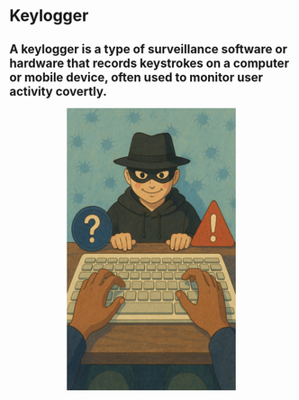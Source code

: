 # Keylogger

## A keylogger is a type of surveillance software or hardware that records keystrokes on a computer or mobile device, often used to monitor user activity covertly.


<p align="center">
  <img src="Keyhack.png" alt="Keylogger Image" width="300" height="500">
</p>


